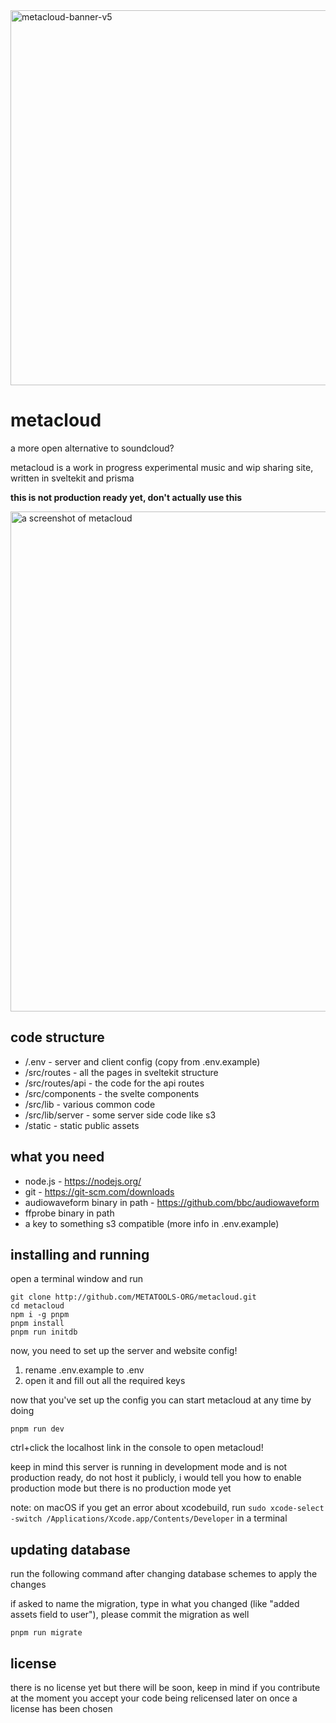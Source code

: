 <img width="600" alt="metacloud-banner-v5" src="https://github.com/user-attachments/assets/d0096650-5636-4eb2-8086-79c6932fe288" />


# metacloud
a more open alternative to soundcloud?

metacloud is a work in progress experimental music and wip sharing site, written in sveltekit and prisma

**this is not production ready yet, don't actually use this**

<img width="800" alt="a screenshot of metacloud" src="https://github.com/user-attachments/assets/eaf76d09-d4d9-4606-bd4a-9211292573ad" />

## code structure
- /.env - server and client config (copy from .env.example)
- /src/routes - all the pages in sveltekit structure
- /src/routes/api - the code for the api routes
- /src/components - the svelte components
- /src/lib - various common code
- /src/lib/server - some server side code like s3
- /static - static public assets
  
## what you need
- node.js - https://nodejs.org/
- git - https://git-scm.com/downloads
- audiowaveform binary in path - https://github.com/bbc/audiowaveform
- ffprobe binary in path
- a key to something s3 compatible (more info in .env.example)

## installing and running
open a terminal window and run
```
git clone http://github.com/METATOOLS-ORG/metacloud.git
cd metacloud
npm i -g pnpm
pnpm install
pnpm run initdb
```

now, you need to set up the server and website config!
1. rename .env.example to .env
2. open it and fill out all the required keys

now that you've set up the config you can start metacloud at any time by doing
```
pnpm run dev
```

ctrl+click the localhost link in the console to open metacloud!

keep in mind this server is running in development mode and is not production ready, do not host it publicly, i would tell you how to enable production mode but there is no production mode yet

note: on macOS if you get an error about xcodebuild, run `sudo xcode-select -switch /Applications/Xcode.app/Contents/Developer` in a terminal


## updating database
run the following command after changing database schemes to apply the changes

if asked to name the migration, type in what you changed (like "added assets field to user"), please commit the migration as well

```
pnpm run migrate
```

## license
there is no license yet but there will be soon, keep in mind if you contribute at the moment you accept your code being relicensed later on once a license has been chosen

